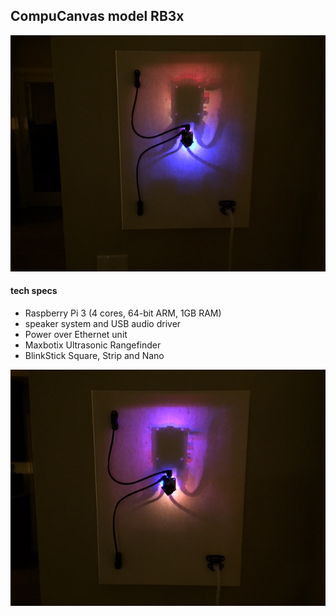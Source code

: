 ## CompuCanvas model RB3x

![RB3x-running-2-med](images/RB3x-running-2-med.jpg)

#### tech specs

* Raspberry Pi 3 (4 cores, 64-bit ARM, 1GB RAM)
* speaker system and USB audio driver
* Power over Ethernet unit
* Maxbotix Ultrasonic Rangefinder
* BlinkStick Square, Strip and Nano

![RB3x-running-4-med](images/RB3x-running-4-med.jpg)
